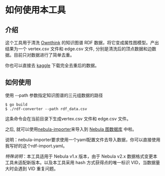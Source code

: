 # 如何使用本工具

## 介绍

  这个工具用于清洗 [Ownthink](https://www.ownthink.com/) 的知识图谱 RDF 数据，将它变成属性图模型。产出结果为一个 vertex.csv 文件和 edge.csv 文件, 分别是清洗后的顶点数据和边数据。目前只对数据进行了简单去重。
  
  你也可以直接去 [kaggle](https://www.kaggle.com/littlewey/nebula-ownthink-property-graph) 下载完全去重后的数据。

## 如何使用

使用 --path 参数指定知识图谱的三元组数据的路径

```shell
$ go build
$ ./rdf-converter --path rdf_data.csv
```

这条命令会在当前目录下生成vertex.csv 文件和 edge.csv 文件。

之后, 就可以使用[nebula-importer](https://github.com/vesoft-inc/nebula-importer)来导入到 [Nebula 图数据库](https://github.com/vesoft-inc/nebula) 中啦。

说明：nebula-importer要求使用一个yaml配置文件去导入数据，你可以直接使用我写好的这个rdf-import.yaml。

_特殊说明_：本工具适用于 Nebula v1.x 版本，由于 Nebula v2.x 数据格式变更本工具未适配新版本。以及本工具采用 hash 方式获得点的唯一标识 VID，当数据量大时会遇到 VID 重复问题。

